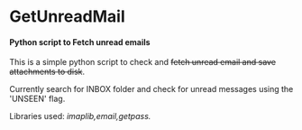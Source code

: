GetUnreadMail
=============

#### Python script to Fetch unread emails 

This is a simple python script to check and ~~fetch unread email and save attachments to disk~~. 

Currently search for INBOX folder and check for unread messages using the 'UNSEEN' flag.

Libraries used: *imaplib,email,getpass.*
